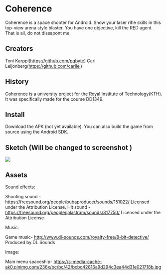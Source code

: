 # Coherence
Coherence is a space shooter for Android. Show your laser rifle skills in this top-view arena style blaster. You have one objective, kill the RED agent. That is all, do not dissapont me.

## Creators
Toni Karppi(https://github.com/pqbyte)
Carl Leijonberg(https://github.com/carllei)

## History
Coherence is a university project for the Royal Institute of Technology(KTH). It was specifically made for the course DD1349. 

## Install
Download the APK (not yet available).
You can also build the game from source using the Android SDK.

## Sketch (Will be changed to screenshot	)
![](https://i.imgsafe.org/cf29183.jpg)

## Assets

Sound effects:

Shooting sound - https://freesound.org/people/bubaproducer/sounds/151022/       Licensed under the Attribution License.
Hit sound - https://freesound.org/people/jalastram/sounds/317750/               Licensed under the Attribution License.

Music:

Game music- http://www.dl-sounds.com/royalty-free/8-bit-detective/       Produced by:DL Sounds

Image:

Main menu spaceship-  https://s-media-cache-ak0.pinimg.com/236x/bc/bc/42/bcbc42816a9d294c3ea44d31e021718b.jpg

